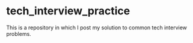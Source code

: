 # tech_interview_practice
This is a repository in which I post my solution to common tech interview problems.

